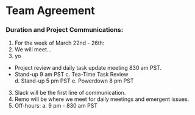 # Team Agreement

### Duration and Project Communications:

1. For the week of March 22nd - 26th:
2. We will meet...
3.  yo
  * Project review and daily task update meeting 830 am PST.
  * Stand-up 9 am PST
  c. Tea-Time Task Review  
  d. Stand-up 5 pm PST
  e. Powerdown 8 pm PST
3. Slack will be the first line of communication.
4. Remo will be where we meet for daily meetings and emergent issues.  
5. Off-hours:
  a. 9 pm - 830 am PST
